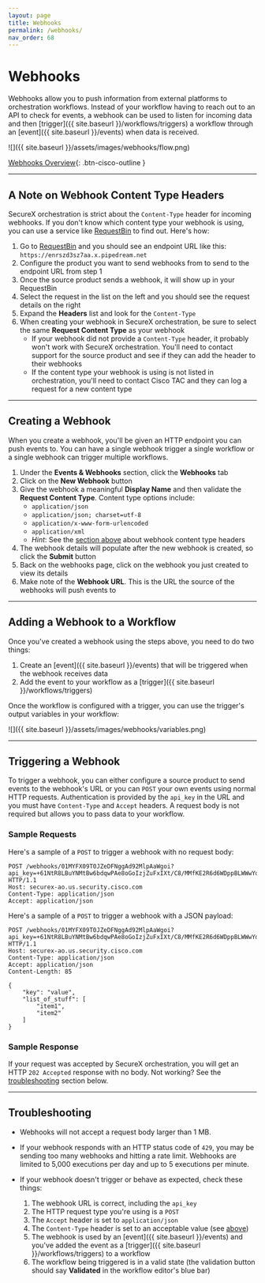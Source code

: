 ```yaml
---
layout: page
title: Webhooks
permalink: /webhooks/
nav_order: 68
---
```


# Webhooks
Webhooks allow you to push information from external platforms to orchestration workflows. Instead of your workflow having to reach out to an API to check for events, a webhook can be used to listen for incoming data and then [trigger]({{ site.baseurl }}/workflows/triggers) a workflow through an [event]({{ site.baseurl }}/events) when data is received.

![]({{ site.baseurl }}/assets/images/webhooks/flow.png)

[<i class="fa fa-video mr-1"></i> Webhooks Overview](https://www.youtube.com/watch?v=AwqAWSwg5NI&list=PLPFIie48Myg2tu2gHbgm-moYg8LDaXsSo){: .btn-cisco-outline }

---

## A Note on Webhook Content Type Headers
SecureX orchestration is strict about the `Content-Type` header for incoming webhooks. If you don't know which content type your webhook is using, you can use a service like [RequestBin](https://requestbin.com/r) to find out. Here's how:

1. Go to [RequestBin](https://requestbin.com/r) and you should see an endpoint URL like this: `https://enrszd3sz7aa.x.pipedream.net`
1. Configure the product you want to send webhooks from to send to the endpoint URL from step 1
1. Once the source product sends a webhook, it will show up in your RequestBin
1. Select the request in the list on the left and you should see the request details on the right
1. Expand the **Headers** list and look for the `Content-Type`
1. When creating your webhook in SecureX orchestration, be sure to select the same **Request Content Type** as your webhook
    * If your webhook did not provide a `Content-Type` header, it probably won't work with SecureX orchestration. You'll need to contact support for the source product and see if they can add the header to their webhooks
    * If the content type your webhook is using is not listed in orchestration, you'll need to contact Cisco TAC and they can log a request for a new content type

---

## Creating a Webhook
When you create a webhook, you'll be given an HTTP endpoint you can push events to. You can have a single webhook trigger a single workflow or a single webhook can trigger multiple workflows.

1. Under the **Events & Webhooks** section, click the **Webhooks** tab
1. Click on the **New Webhook** button
1. Give the webhook a meaningful **Display Name** and then validate the **Request Content Type**. Content type options include:
	* `application/json`
    * `application/json; charset=utf-8`
	* `application/x-www-form-urlencoded`
	* `application/xml`
    * *Hint*: See the [section above](#a-note-on-webhook-content-type-headers) about webhook content type headers
1. The webhook details will populate after the new webhook is created, so click the **Submit** button
1. Back on the webhooks page, click on the webhook you just created to view its details
1. Make note of the **Webhook URL**. This is the URL the source of the webhooks will push events to

---

## Adding a Webhook to a Workflow
Once you've created a webhook using the steps above, you need to do two things:
1. Create an [event]({{ site.baseurl }}/events) that will be triggered when the webhook receives data
1. Add the event to your workflow as a [trigger]({{ site.baseurl }}/workflows/triggers)

Once the workflow is configured with a trigger, you can use the trigger's output variables in your workflow:

![]({{ site.baseurl }}/assets/images/webhooks/variables.png)

---

## Triggering a Webhook
To trigger a webhook, you can either configure a source product to send events to the webhook's URL or you can `POST` your own events using normal HTTP requests. Authentication is provided by the `api_key` in the URL and you must have `Content-Type` and `Accept` headers. A request body is not required but allows you to pass data to your workflow.

### Sample Requests
Here's a sample of a `POST` to trigger a webhook with no request body:

```
POST /webhooks/01MYFX09T0JZeDFNggAd92MlpAaWgoi?api_key=+61NtR8LBuYNMtBw6bdqwPAe8oGoIzjZuFxIXt/C8/MMfKE2R6d6WDppBLWWwYdywgMqInyClmAP7qN1ePi0H6vBFgHQIa5xnaT4P9iY++02X064s1+Q== HTTP/1.1
Host: securex-ao.us.security.cisco.com
Content-Type: application/json
Accept: application/json
```

Here's a sample of a `POST` to trigger a webhook with a JSON payload:

```
POST /webhooks/01MYFX09T0JZeDFNggAd92MlpAaWgoi?api_key=+61NtR8LBuYNMtBw6bdqwPAe8oGoIzjZuFxIXt/C8/MMfKE2R6d6WDppBLWWwYdywgMqInyClmAP7qN1ePi0H6vBFgHQIa5xnaT4P9iY++02X064s1+Q== HTTP/1.1
Host: securex-ao.us.security.cisco.com
Content-Type: application/json
Accept: application/json
Content-Length: 85

{
    "key": "value",
    "list_of_stuff": [
        "item1",
        "item2"
    ]
}
```

### Sample Response
If your request was accepted by SecureX orchestration, you will get an HTTP `202 Accepted` response with no body. Not working? See the [troubleshooting](#troubleshooting) section below.

---

## Troubleshooting

* Webhooks will not accept a request body larger than 1 MB.

* If your webhook responds with an HTTP status code of `429`, you may be sending too many webhooks and hitting a rate limit. Webhooks are limited to 5,000 executions per day and up to 5 executions per minute.

* If your webhook doesn't trigger or behave as expected, check these things:
    1. The webhook URL is correct, including the `api_key`
    1. The HTTP request type you're using is a `POST`
    1. The `Accept` header is set to `application/json`
    1. The `Content-Type` header is set to an acceptable value (see [above](#a-note-on-webhook-content-type-headers))
    1. The webhook is used by an [event]({{ site.baseurl }}/events) and you've added the event as a [trigger]({{ site.baseurl }}/workflows/triggers) to a workflow
    1. The workflow being triggered is in a valid state (the validation button should say **Validated** in the workflow editor's blue bar)
